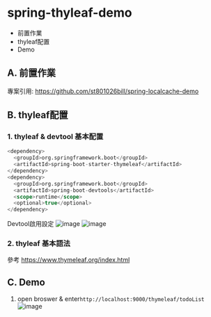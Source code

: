 # spring-thyleaf-demo
* 前置作業
* thyleaf配置
* Demo

**A. 前置作業**  
---
專案引用: https://github.com/st801026bill/spring-localcache-demo

**B. thyleaf配置**  
---
### 1. thyleaf & devtool 基本配置
```sql
<dependency>
  <groupId>org.springframework.boot</groupId>
  <artifactId>spring-boot-starter-thymeleaf</artifactId>
</dependency>
<dependency>
  <groupId>org.springframework.boot</groupId>
  <artifactId>spring-boot-devtools</artifactId>
  <scope>runtime</scope>
  <optional>true</optional>
</dependency>
```
Devtool啟用設定
![image](https://github.com/st801026bill/spring-thymeleaf-demo/blob/master/image/devtool1.png)
![image](https://github.com/st801026bill/spring-thymeleaf-demo/blob/master/image/devtool2.png)

### 2. thyleaf 基本語法
參考 https://www.thymeleaf.org/index.html

**C. Demo**  
---  
1. open broswer & enter`http://localhost:9000/thymeleaf/todoList`
![image](https://github.com/st801026bill/spring-thymeleaf-demo/blob/master/image/thymeleaf.png)

